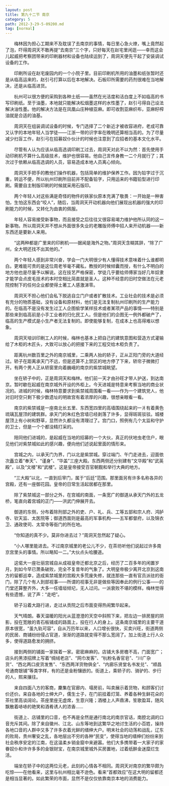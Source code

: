 ```yaml
---
layout: post
title: 第九十二节 南京
category: 5
path: 2012-3-29-5-09200.md
tag: [normal]
---
```


　　梅林因为担心工期来不及耽误了去南京的事情，每日里心急火燎，嘴上竟然起了泡，吓得周洞天不敢再提“去南京”三个字，只好每天在赵宅里闲逛——幸而这会儿起威把考察团带来的印刷器材和设备也陆续运到了，周洞天便先干起了安装调试设备的工作。

　　印刷所设在赵宅废园内的一个小院子里。目前印刷机所用的油墨和纸张暂时还是从临高运来的，赵引弓打算以后在本地解决。石板印所需要的药剂很难在当地解决，还是从临高进货。

　　杭州可以很方便的采购到各种土纸——虽然在光洁度和洁白度上不如临高的书写印刷纸。至于油墨，本地就只能解决松烟墨这样的水性墨了，赵引弓得自己设法解决油性墨。他的解决方法是在凤凰山庄种植亚麻。即可收割亚麻织布，亚麻籽榨油就是合适的油基。

　　周洞天在组装调试设备的时候，专门选择了二个新近才被收容进府，老成可靠又认字的本地年轻人当学徒——江浙一带的识字率在晚明还算相当高的。为了尽量减少扫盲工作，赵引弓在招募奴仆伙计的时候也注意到了应招者的基本文化水平。

　　尽管有人认为应该从临高选调印刷工过去，周洞天对此不以为然：首先使用手动印刷机不算什么高级技术，维护也很容易。他自己言传身教一二个月就行了；其次过于依赖从临高选调的人员，容易造成本地人员离心倾向。

　　周洞天手把手的教他们操作机器，包括简单的维护保养工作。因为铅字过于沉重，转运不便，所以杭州印刷所目前并不配备铅字，只用运来的书籍铅型进行印刷。需要自主制版印刷的时候就采用石版印。

　　两个年轻人对这些满是奇怪的物件的铁家伙原本充满了敬畏：一开始是一种害怕，生怕这东西会“咬人”，随后，当周洞天开动机器向他们展现出机器的强大的印刷能力的时候，又转化为由衷的佩服。

　　年轻人容易接受新事物，而且接受之后往往又很容易竭力维护他所认同的这一新事物。所以周洞天并不想从外面很多失业的老雕版师傅中招人来开动机器——新东西还是要新人来用。

　　“这两种都是广里来的印刷机——据闻是海外之物。”周洞天含糊其辞，“除了广州，全大明还找不出其他的。”

　　两个年轻人感到非常兴奋，学会一门大明很少有人懂得技术意味着什么谁都明白。更难能可贵的是这位周老爷毫不藏私，教授的时候倾囊而授，有什么不明白的地方他也是尽量予以解说。这在技艺严格保密，学徒几乎要给师傅家当好几年奴隶才能学会点皮毛技术的本时空相比简直就是圣人。这种不经意的旧时空做法在元老院控制下的任何企业都使得土著工人感激涕零。

　　周洞天不担心他们会私下脱逃自立门户或者扩散技术。工业社会的技术是必须有充分的物质基础，没有设备和原材料，他们是无法复制杭州印刷所的生产能力的。在临高不是没有发生过工人企图偷学某样技术或者某项产品的事情——特别是那些来到临高前是小手工业者的归化民工人。但是他们的企图无一例外都破产了，临高的生产模式是小生产者无法复制的。即使能够复制，在成本上也高得难以想象。

　　周洞天培训印刷工人的时候，梅林也基本上把自己的建筑意图和营造方式灌输给了木柜的木匠头，大致可以放心的把接下来的工程交给木柜负责了。

　　距离杭州数百里之外的南京城里，二乘两人抬的轿子，正从正阳门旁的大道经过。轿子在距离承天门不远，但是还算不上禁区的地方停了下来，轿帘子微微打开。有两个男人正从轿窗里向着巍峨的南京的紫禁城眺望。

　　坐在轿子中的，正是周洞天和梅林。他们前一天才由孙旺才带人护送，到达南京。暂时歇在起威在南京城外开设的外柜上。今天进城是特意来考察当地的商业状况的。进城的时候，梅林特意要求到紫禁城周围看一看——作为一个建筑党人，他对旧时空只剩下极少数遗址的明故宫有着浓厚的兴趣，很想亲眼看一看。

　　南京的紫禁城是一座南北长五里、东西宽四里的高墙围绕起来的一爿有着黄色琉璃瓦屋顶的建筑群。承天门的朱红色宫墙已经剥落了许多，显得斑斑驳驳。城楼屋顶上有小树和野草，显然许久都没有清理过了。宫门口，照例有几个太监和守护的卫士，但是一个个都没精打采的。

　　陪同他们进城的，是起威在当地的招募的一个大伙，真正的伏地虫老住户，眼见他们对紫禁城如此的感兴趣，便向他们述说起里面的情形来。

　　宫城之内，以承天门为界，门以北是紫禁城。穿过端门、午门走进去，迎面依次矗立着“奉天”、“谨身”、“华盖”三座大殿。东西两侧还分别建有“文华殿”和“武英殿”，以及“文楼”和“武楼”。这是皇帝接受百官朝觐和举行大典的地方。

　　“三大殿”以北，一直到后宰门，属于“后廷”范围。那里面另有许多名称各异的宫殿，还有一座御花园。皇帝的日常生活起居都在那里。

　　除了紫禁城这一部分之外，在宫城的南面，一条宽广的御道从承天门外的五龙桥，笔直向着宫城的正门——洪武门伸展开去。

　　御道的东侧，分布着除刑部之外的吏、户、礼、兵、工等五部和宗人府、鸿胪寺、钦天监、太医院等；御道西面则是最高的军事机构——五军都督府，以及锦衣卫、通政使司、太常寺等衙门的所在地。

　　“你知道的真不少。莫非你进去过？”周洞天忽然起了疑心。

　　“小人哪里能进去。不过南京城里的老公儿不少，在茶坊听他们说起过许多南京宫里头的事情。所以略知一二。”大伙点头哈腰道。

　　这偌大一座壮丽宫城自从成祖皇帝迁都北京之后，经历了二百多年的闲置岁月，到如今早已萧条破败，完全不复昔年的气象了。大明皇帝极少离开北京到这南方的留都巡幸，造成紫禁城里的宫殿大多荒废失修，就连那些一直有官员派驻的衙门，除了几个有人到部视事——所谓的视事无非是做些等因奉此的例行公事——的门堂还算整齐外，大多一任墙垣倾圮，无人过问。一派衰败不堪的模样。梅林觉得有些遗憾，说了声：“走吧”。

　　轿子沿着大路行进，走过从贡院之后市面变得热闹繁华起来。

　　天气晴朗。春天温暖的阳光从蓝澄澄的天空中斜照下来，把左边一排房屋的阴影，投在宽敞的青石板铺成的路面上，投在行人的身上。这条南京城里的主要干道原本很宽，“虽九轨可容”，自从万历年以来，人口增长很快，买卖兴旺，街道两侧的民居、商铺纷纷侵占官道，渐渐的道路就变得不那么宽阔了。加上街道上行人众多，使得道路愈发的拥挤。

　　接到两侧的铺面一家挨着一家。密密麻麻的。店铺大多房檐不高，门面宽广；店头的黑漆招牌上写着“绸绒老店”、“网巾发客”、“杭粉名香官皂”、“川广杂货”、“西北两口皮货发售”、“东西两洋货物俱全”、“内廊乐贤堂名书发兑”、“顺昌号通商银铺”等类字样，有的还是金粉镶嵌的。街道上，乘轿子的、骑驴的、步行的人，熙来攘往。

　　来自四面八方的客商，麇集在官廊内、塌房前，叫卖展示着货物，和顾客们讨价还价。来自各地的士绅大户，儒生士子，在门前挂着灯笼、养着各种生鲜花朵的茶社里高谈阔论。茶座里座无虚席，生意兴隆；酒楼上人声鼎沸，笙歌盈耳，随风飘散着哧哧的艳笑和酒肴诱人的浓香……

　　街道上、店铺里的口音，也不再是全然是通行南北的南京官话，南腔北调的口音充斥其间。除了来自徽州、江北、山东等地到这繁华之地讨生活的小百姓，操持各地口音的人群中又多了许多衣着光鲜的缙绅大户。明末社会的动荡和战乱，辽东的败局，贵州奢安之乱，各地层出不穷的各种“民变”，使得当地的缙绅们纷纷来到社会秩序安定的江南，在这温柔乡销金窟中来避嚣。他们大多携带着一大家子的家眷奴仆和许许多多的金银财宝，在南京城里城外买房置地，过着纸醉金迷糜烂生活。

　　端坐在轿子中的这两位元老，此刻的心情各不相同。周洞天对南京的繁华颇为吃惊——在他看来，这里与杭州相比毫不逊色。看来“首都效应”在这大明的留都还是相当显著的。如此繁荣的市面，显然不是仅仅依靠南京本地的消费能力。
